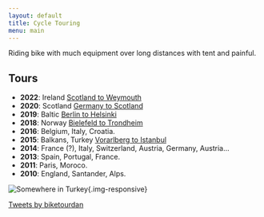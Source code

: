 ```yaml
---
layout: default
title: Cycle Touring
menu: main
---
```


Riding bike with much equipment over long distances with tent and painful.

## Tours

- **2022**: Ireland [Scotland to Weymouth](/blog/categories/ireland2022)
- **2020**: Scotland [Germany to Scotland](/blog/categories/scotland2020)
- **2019**: Baltic [Berlin to Helsinki](/blog/categories/helsinki2019)
- **2018**: Norway [Bielefeld to Trondheim](/blog/categories/norway2018)
- **2016**: Belgium, Italy, Croatia.
- **2015**: Balkans, Turkey [Vorarlberg to Istanbul](https://www.crazyguyonabike.com/doc/?doc_id=16302)
- **2014**: France (?), Italy, Switzerland, Austria, Germany, Austria...
- **2013**: Spain, Portugal, France.
- **2011**: Paris, Moroco.
- **2010**: England, Santander, Alps.

![Somewhere in Turkey](/images/touring.png){.img-responsive}

<a class="twitter-timeline" href="https://twitter.com/biketourdan?ref_src=twsrc%5Etfw">Tweets by biketourdan</a> <script async src="https://platform.twitter.com/widgets.js" charset="utf-8"></script>
